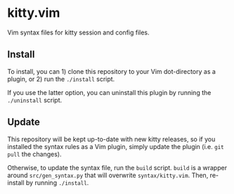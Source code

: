 # kitty.vim

Vim syntax files for kitty session and config files.

## Install

To install, you can 1) clone this repository to your Vim dot-directory as a
plugin, or 2) run the `./install` script.

If you use the latter option, you can uninstall this plugin by running the
`./uninstall` script.

## Update

This repository will be kept up-to-date with new kitty releases, so if you
installed the syntax rules as a Vim plugin, simply update the plugin (i.e. `git
pull` the changes).

Otherwise, to update the syntax file, run the `build` script. `build` is a
wrapper around `src/gen_syntax.py` that will overwrite `syntax/kitty.vim`.
Then, re-install by running `./install`.
